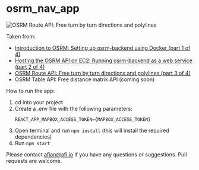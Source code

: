 # osrm_nav_app

![OSRM Route API: Free turn by turn directions and polylines](https://blog.afi.io/content/images/size/w1600/2023/11/osrm--2-.png "OSRM Route API: Free turn by turn directions and polylines")

Taken from: 
- [Introduction to OSRM: Setting up osrm-backend using Docker (part 1 of 4)](https://www.afi.io/blog/introduction-to-osrm-setting-up-osrm-backend-using-docker/)
- [Hosting the OSRM API on EC2: Running osrm-backend as a web service (part 2 of 4)](https://www.afi.io/blog/hosting-the-osrm-api-on-amazon-ec2-running-osrm-backend-as-a-web-service)
- [OSRM Route API: Free turn by turn directions and polylines (part 3 of 4)](https://afi.io/blog/osrm-route-api-free-directions-api-with-turn-by-turn-directions-and-polylines)
- OSRM Table API: Free distance matrix API (coming soon)

 How to run the app:
 1. cd into your project
 2. Create a .env file with the following parameters: 
    ```
    REACT_APP_MAPBOX_ACCESS_TOKEN={MAPBOX_ACCESS_TOKEN}
    ```
 3. Open terminal and run `npm install` (this will install the required dependencies)
 4. Run `npm start`

Please contact afian@afi.io if you have any questions or suggestions. Pull requests are welcome.
